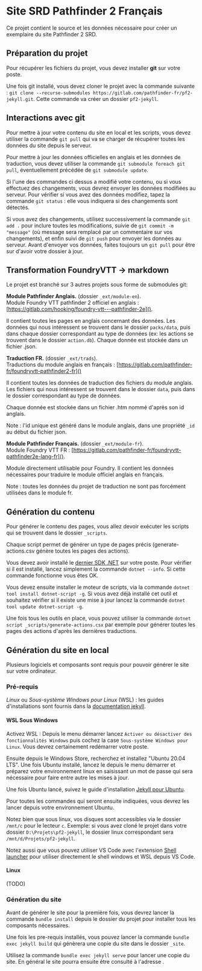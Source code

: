 # Site SRD Pathfinder 2 Français

Ce projet contient le source et les données nécessaire pour créer un exemplaire du site Pathfinder 2 SRD.

## Préparation du projet

Pour récupérer les fichiers du projet, vous devez installer **git** sur votre poste.

Une fois git installé, vous devez cloner le projet avec la commande suivante : `git clone --recurse-submodules https://gitlab.com/pathfinder-fr/pf2-jekyll.git`.
Cette commande va créer un dossier `pf2-jekyll`.

## Interactions avec git

Pour mettre à jour votre contenu du site en local et les scripts, vous devez utiliser la commande `git pull` qui va se charger de récupérer toutes les données du site depuis le serveur.

Pour mettre à jour les données officielles en anglais et les données de traduction, vous devez utiliser la commande `git submodule foreach git pull`, éventuellement précédée de `git submodule update`.

Si l'une des commandes ci dessus a modifié votre contenu, ou si vous effectuez des changements, vous devrez envoyer les données modifiées au serveur.
Pour vérifier si vous avez des données modifiez, tapez la commande `git status` : elle vous indiquera si des changements sont détectés.

Si vous avez des changements, utilisez successivement la commande `git add .` pour inclure toutes les modifications, suivie de `git commit -m "message"` (où message sera remplacé par un commentaire sur vos changements), et enfin suivi de `git push` pour envoyer les données au serveur. Avant d'envoyer vos données, faites toujours un `git pull` pour être sur d'avoir votre dossier à jour.

## Transformation FoundryVTT -> markdown

Le projet est branché sur 3 autres projets sous forme de submodules git:

**Module Pathfinder Anglais.** (dossier `_ext/module-en`).  
Module Foundry VTT pathfinder 2 officiel en anglais : [https://gitlab.com/hooking/foundry-vtt---pathfinder-2e]().

Il contient toutes les pages en anglais concernant des données.
Les données qui nous intéressent se trouvent dans le dossier `packs/data`, puis dans chaque dossier correspondant au type de données (ex: les actions se trouvent dans le dossier `action.db`).
Chaque donnée est stockée dans un fichier .json.

**Traduction FR.** (dossier `_ext/trads`).  
Traductions du module anglais en français : [https://gitlab.com/pathfinder-fr/foundryvtt-pathfinder2-fr]()

Il contient toutes les données de traduction des fichiers du module anglais.
Les fichiers qui nous intéressent se trouvent dans le dossier `data`, puis dans le dossier correspondant au type de données.

Chaque donnée est stockée dans un fichier .htm nommé d'après son id anglais.

Note : l'id unique est généré dans le module anglais, dans une propriété `_id` au début du fichier json.

**Module Pathfinder Français.** (dossier `_ext/module-fr`).  
Module Foundry VTT FR : [https://gitlab.com/pathfinder-fr/foundryvtt-pathfinder2e-lang-fr]().

Module directement utilisable pour Foundry.
Il contient les données nécessaires pour traduire le module officiel anglais en français.

Note : toutes les données du projet de traduction ne sont pas forcément utilisées dans le module fr.

## Génération du contenu

Pour générer le contenu des pages, vous allez devoir exécuter les scripts qui se trouvent dans le dossier `_scripts`.

Chaque script permet de générer un type de pages précis (generate-actions.csv génère toutes les pages des actions).

Vous devez avoir installé le [dernier SDK .NET](https://dotnet.microsoft.com/download) sur votre poste.
Pour vérifier si il est installé, lancez simplement la commande `dotnet --info`.
Si cette commande fonctionne vous êtes OK.

Vous devez ensuite installer le moteur de scripts, via la commande `dotnet tool install dotnet-script -g`.
Si vous avez déjà installé cet outil et souhaitez vérifier si il existe une mise à jour lancez la commande `dotnet tool update dotnet-script -g`.

Une fois tous les outils en place, vous pouvez utiliser la commande `dotnet script _scripts/generate-actions.csx` par exemple pour générer toutes les pages des actions d'après les dernières traductions.

## Génération du site en local

Plusieurs logiciels et composants sont requis pour pouvoir générer le site sur votre ordinateur.

### Pré-requis

*Linux* ou *Sous-système Windows pour Linux* (WSL) : les guides d'installations sont fournis dans la [documentation jekyll](https://jekyllrb.com/docs/installation/).

#### WSL Sous Windows

Activez WSL : Depuis le menu démarrer lancez `Activer ou désactiver des fonctionnalités Windows` puis cochez la case `Sous-système Windows pour Linux`.
Vous devrez certainement redémarrer votre poste.

Ensuite depuis le Windows Store, recherchez et installez "Ubuntu 20.04 LTS".
Une fois Ubuntu installé, lancez le depuis le menu démarrer et préparez votre environnement linux en saisissant un mot de passe qui sera nécessaire pour faire entre autre les mises à jour.

Une fois Ubuntu lancé, suivez le guide d'installation [Jekyll pour Ubuntu](https://jekyllrb.com/docs/installation/ubuntu/).

Pour toutes les commandes qui seront ensuite indiquées, vous devrez les lancer depuis votre environnement Ubuntu.

Notez bien que sous linux, vos disques sont accessibles via le dossier `/mnt/c` pour le lecteur `c`. Exemple: si vous avez cloné le projet dans votre dossier `D:\Projets\pf2-jekyll`, le dossier linux correspondant sera `/mnt/d/Projets/pf2-jekyll`.

Notez aussi que vous pouvez utiliser VS Code avec l'extension [Shell launcher](https://marketplace.visualstudio.com/items?itemName=Tyriar.shell-launcher) pour utiliser directement le shell windows et WSL depuis VS Code.

#### Linux

(TODO)

### Génération du site

Avant de générer le site pour la première fois, vous devrez lancer la commande `bundle install` depuis le dossier du projet pour installer tous les composants nécessaires.

Une fois les pre-requis installés, vous pouvez lancer la commande `bundle exec jekyll build` qui génèrera une copie du site dans le dossier `_site`.

Utilisez la commande `bundle exec jekyll serve` pour lancer une copie du site. En général le site pourra ensuite être consulté à l'adresse [](http://127.0.0.1:4000/srd/pf2/).